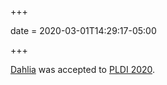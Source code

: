 +++

date = 2020-03-01T14:29:17-05:00

+++

[Dahlia](https://capra.cs.cornell.edu/dahlia) was accepted to [PLDI 2020](http://conf.researchr.org/home/pldi-2020).
